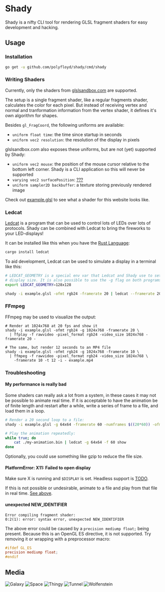 Shady
=====

Shady is a nifty CLI tool for rendering GLSL fragment shaders for easy
development and hacking.


## Usage
### Installation
```sh
go get -u github.com/polyfloyd/shady/cmd/shady
```

### Writing Shaders
Currently, only the shaders from [glslsandbox.com](http://glslsandbox.com/) are
supported.

The setup is a single fragment shader, like a regular fragments shader,
calculates the color for each pixel. But instead of receiving vertex and normal
and tranformation information from the vertex shader, it defines it's own
algorithm for shapes.

Besides `gl_FragCoord`, the following uniforms are available:
* `uniform float time`: the time since startup in seconds
* `uniform vec2 resolution`: the resolution of the display in pixels

glslsandbox.com also exposes these uniforms, but are not (yet) supported by
Shady:
* `uniform vec2 mouse`: the position of the mouse cursor relative to the bottom
  left corner. Shady is a CLI application so this will never be supported
* `varying vec2 surfacePosition`: [???](https://github.com/mrdoob/glsl-sandbox/issues/45)
* `uniform sampler2D backbuffer`: a texture storing previously rendered image

Check out [example.glsl](example.glsl) to see what a shader for this website
looks like.


### Ledcat
[Ledcat](https://github.com/polyfloyd/ledcat) is a program that can be used to
control lots of LEDs over lots of protocols. Shady can be combined with Ledcat
to bring the fireworks to your LED-displays!

It can be installed like this when you have the [Rust
Language](https://www.rust-lang.org/):
```sh
cargo install ledcat
```

To aid development, Ledcat can be used to simulate a display in a terminal like
this:
```sh
# LEDCAT_GEOMETRY is a special env var that Ledcat and Shady use to set the
# display size. It is also possible to use the -g flag on both programs.
export LEDCAT_GEOMETRY=128x128

shady -i example.glsl -ofmt rgb24 -framerate 20 | ledcat --framerate 20 show
```

### FFmpeg
FFmpeg may be used to visualize the output:
```
# Render at 1024x768 at 20 fps and show it
shady -i example.glsl -ofmt rgb24 -g 1024x768 -framerate 20 \
  | ffplay -f rawvideo -pixel_format rgb24 -video_size 1024x768 -framerate 20 -

# The same, but render 12 seconds to an MP4 file
shady -i example.glsl -ofmt rgb24 -g 1024x768 -framerate 10 \
  | ffmpeg -f rawvideo -pixel_format rgb24 -video_size 1024x768 \
    -framerate 10 -t 12 -i - example.mp4
```

### Troubleshooting
#### My performance is really bad
Some shaders can really ask a lot from a system, in these cases it may not be
possible to animate real time. If it is acceptable to have the animation be of
finite length and restart after a while, write a series of frame to a file, and
load them in a loop.

```sh
# Render a 20 second loop to a file:
shady -i example.glsl -g 64x64 -framerate 60 -numframes $((20*60)) -ofmt rgb24 -o ./my-animation.bin

# Play the animation repeatedly:
while true; do
    cat ./my-animation.bin | ledcat -g 64x64 -f 60 show
done
```
Optionally, you could use something like gzip to reduce the file size.

#### PlatformError: X11: Failed to open display
Make sure X is running and `$DISPLAY` is set. Headless support is
[TODO](https://github.com/polyfloyd/shady/issues/1).

If this is not possible or undesirable, animate to a file and play from that
file in real time. [See above](#user-content-my-performance-is-really-bad).

#### unexpected NEW_IDENTIFIER
```
Error compiling fragment shader:
0:2(1): error: syntax error, unexpected NEW_IDENTIFIER
```
The above error could be caused by a `precision mediump float;` being present.
Because this is an OpenGL ES directive, it is not supported. Try removing it or
wrapping with a preprocessor macro:
```glsl
#ifdef GL_ES
precision mediump float;
#endif
```


## Media
![Galaxy](media/galaxy.gif)
![Space](media/space.gif)
![Thingy](media/thingy.gif)
![Tunnel](media/tunnel.gif)
![Wolfenstein](media/wolfenstein.gif)
